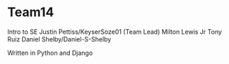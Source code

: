 # Team14
Intro to SE
Justin Pettiss/KeyserSoze01 (Team Lead)
Milton Lewis Jr
Tony Ruiz
Daniel Shelby/Daniel-S-Shelby

Written in Python and Django
